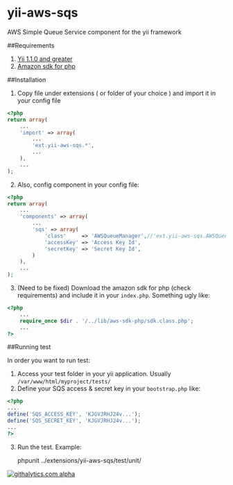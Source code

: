 yii-aws-sqs
===========

AWS Simple Queue Service component for the yii framework

##Requirements

1. [Yii 1.1.0 and greater](http://yiiframework.com/download/)
2. [Amazon sdk for php](https://github.com/amazonwebservices/aws-sdk-for-php)

##Installation 
1. Copy file under extensions ( or folder of your choice ) and import it in your config file

``` php
<?php 
return array(
    ...
    'import' => array(
        ...
        'ext.yii-aws-sqs.*',
        ...
    ),
    ...
);
```

2. Also, config component in your config file:

``` php
<?php 
return array(
    ...
    'components' => array(
        ...
        'sqs' => array(
            'class'     => 'AWSQueueManager',//'ext.yii-aws-sqs.AWSQueueManager' if not imported
            'accessKey' => 'Access Key Id',
            'secretKey' => 'Secret Key Id',
        )
    ),
    ...
);
```

3. (Need to be fixed) Download the amazon sdk for php (check requirements) and include it in your `index.php`. Something ugly like:

``` php
<?php
    ...
    require_once $dir . '/../lib/aws-sdk-php/sdk.class.php';
    ...
?>
```

##Running test

In order you want to run test:

1. Access your test folder in your yii application. Usually `/var/www/html/myproject/tests/`
2. Define your SQS access & secret key in your `bootstrap.php` like:

``` php
<?php
....
define('SQS_ACCESS_KEY', 'KJGVJRHJ24v...');
define('SQS_SECRET_KEY', 'KJGVJRHJ24v...');
...
?>
```
3. Run the test. Example: 

    phpunit ../extensions/yii-aws-sqs/test/unit/

    

[![githalytics.com alpha](https://cruel-carlota.pagodabox.com/226c74050760aa30915ae903c7c32c4c "githalytics.com")](http://githalytics.com/dmtrs/yii-aws-sqs)
